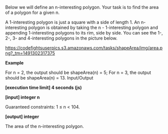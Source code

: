 Below we will define an n-interesting polygon. Your task is to find the area of a polygon for a given n.

A 1-interesting polygon is just a square with a side of length 1. An n-interesting polygon is obtained by taking the n - 1-interesting polygon and appending 1-interesting polygons to its rim, side by side. You can see the 1-, 2-, 3- and 4-interesting polygons in the picture below.

https://codefightsuserpics.s3.amazonaws.com/tasks/shapeArea/img/area.png?_tm=1491302317375

**Example**

For n = 2, the output should be
shapeArea(n) = 5;
For n = 3, the output should be
shapeArea(n) = 13.
Input/Output

**[execution time limit] 4 seconds (js)**

**[input] integer n**

Guaranteed constraints:
1 ≤ n < 104.

**[output] integer**

The area of the n-interesting polygon.
